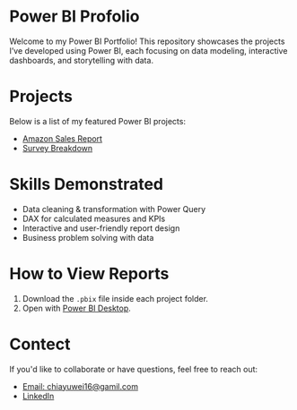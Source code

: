 # Power BI Profolio

Welcome to my Power BI Portfolio! This repository showcases the projects I’ve developed using Power BI, each focusing on data modeling, interactive dashboards, and storytelling with data.

# Projects

Below is a list of my featured Power BI projects:
- [Amazon Sales Report](https://github.com/ChiayuuW/Power-BI-Profolio/tree/main/Sales%20Report)
- [Survey Breakdown](https://github.com/ChiayuuW/Power-BI-Profolio/tree/main/Survey%20Breakdown)

# Skills Demonstrated

- Data cleaning & transformation with Power Query
- DAX for calculated measures and KPIs
- Interactive and user-friendly report design
- Business problem solving with data

# How to View Reports

1. Download the `.pbix` file inside each project folder.
2. Open with [Power BI Desktop](https://powerbi.microsoft.com/desktop/).

# Contect
If you'd like to collaborate or have questions, feel free to reach out:
- [Email: chiayuwei16@gamil.com](mailto:your.email@example.com)
- [LinkedIn](https://www.linkedin.com/in/chia-yu-wei-242302290/)
